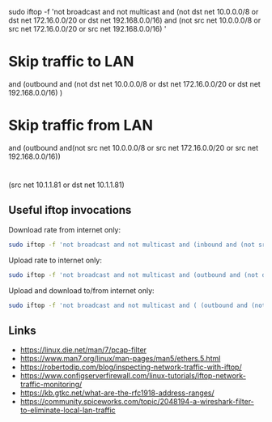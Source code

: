 sudo iftop -f 'not broadcast and not multicast
 and (not dst net 10.0.0.0/8 or dst net 172.16.0.0/20 or dst net 192.168.0.0/16) 
 and (not src net 10.0.0.0/8 or src net 172.16.0.0/20 or src net 192.168.0.0/16)
 '






 # Skip traffic to LAN
 and (outbound and (not dst net 10.0.0.0/8 or dst net 172.16.0.0/20 or dst net 192.168.0.0/16) )

 # Skip traffic from LAN
 and (outbound and(not src net 10.0.0.0/8 or src net 172.16.0.0/20 or src net 192.168.0.0/16))

# 
(src net 10.1.1.81 or dst net 10.1.1.81)



## Useful iftop invocations
Download rate from internet only:
```bash
sudo iftop -f 'not broadcast and not multicast and (inbound and (not src net 10.0.0.0/8 or src net 172.16.0.0/20 or src net 192.168.0.0/16))'
```

Upload rate to internet only:
```bash
sudo iftop -f 'not broadcast and not multicast and (outbound and (not dst net 10.0.0.0/8 or dst net 172.16.0.0/20 or dst net 192.168.0.0/16))'
```

Upload and download to/from internet only:
```bash
sudo iftop -f 'not broadcast and not multicast and ( (outbound and (not dst net 10.0.0.0/8 or dst net 172.16.0.0/20 or dst net 192.168.0.0/16)) or (inbound and (not src net 10.0.0.0/8 or src net 172.16.0.0/20 or src net 192.168.0.0/16)) )'
```


## Links
* https://linux.die.net/man/7/pcap-filter
* https://www.man7.org/linux/man-pages/man5/ethers.5.html
* https://robertodip.com/blog/inspecting-network-traffic-with-iftop/
* https://www.configserverfirewall.com/linux-tutorials/iftop-network-traffic-monitoring/
* https://kb.gtkc.net/what-are-the-rfc1918-address-ranges/
* https://community.spiceworks.com/topic/2048194-a-wireshark-filter-to-eliminate-local-lan-traffic
